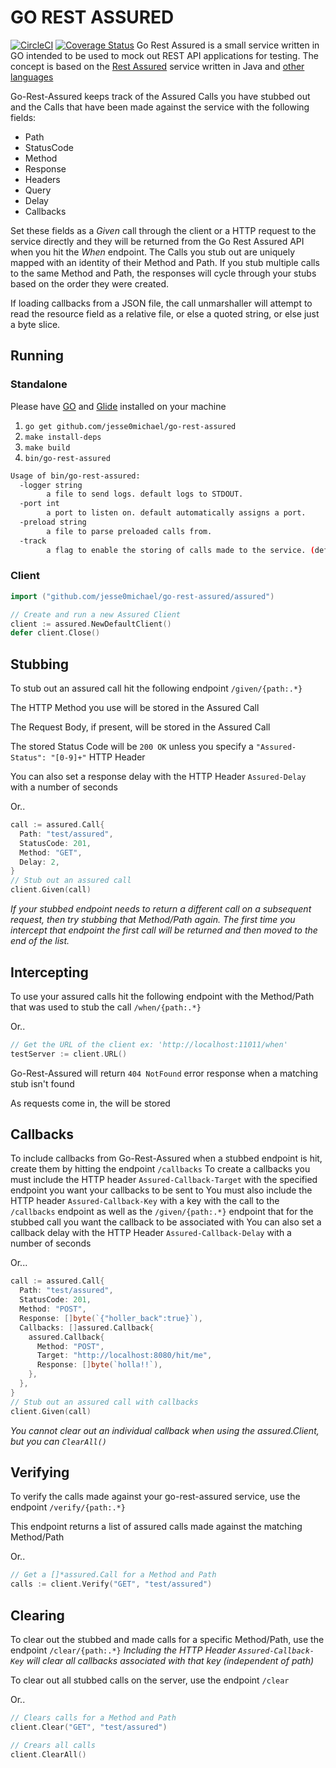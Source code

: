 # GO REST ASSURED
[![CircleCI](https://circleci.com/gh/Jesse0Michael/go-rest-assured.svg?style=svg&circle-token=afd5de8a46297d388679dcfc404d4bcc4eceab7a)](https://circleci.com/gh/Jesse0Michael/go-rest-assured) [![Coverage Status](https://coveralls.io/repos/github/Jesse0Michael/go-rest-assured/badge.svg?branch=master)](https://coveralls.io/github/Jesse0Michael/go-rest-assured?branch=master)
Go Rest Assured is a small service written in GO intended to be used to mock out REST API applications for testing. The concept is based on the [Rest Assured](http://rest-assured.io/) service written in Java and [other languages](https://github.com/artemave/REST-assured)

Go-Rest-Assured keeps track of the Assured Calls you have stubbed out and the Calls that have been made against the service with the following fields:

- Path
- StatusCode
- Method
- Response
- Headers
- Query
- Delay
- Callbacks

Set these fields as a *Given* call through the client or a HTTP request to the service  directly and they will be returned from the Go Rest Assured API when you hit the *When* endpoint. The Calls you stub out are uniquely mapped with an identity of their Method and Path. If you stub multiple calls to the same Method and Path, the responses will cycle through your stubs based on the order they were created.

If loading callbacks from a JSON file, the call unmarshaller will attempt to read the resource field as a relative file, or else a quoted string, or else just a byte slice.

## Running

### Standalone 
Please have [GO](https://golang.org/) and [Glide](https://github.com/Masterminds/glide) installed on your machine

1. `go get github.com/jesse0michael/go-rest-assured`
2. `make install-deps`
2. `make build`
3. `bin/go-rest-assured`

```bash
Usage of bin/go-rest-assured:
  -logger string
    	a file to send logs. default logs to STDOUT.
  -port int
    	a port to listen on. default automatically assigns a port.
  -preload string
    	a file to parse preloaded calls from.
  -track
    	a flag to enable the storing of calls made to the service. (default true)
```

### Client
```go
import ("github.com/jesse0michael/go-rest-assured/assured")

// Create and run a new Assured Client
client := assured.NewDefaultClient()
defer client.Close()
```

## Stubbing
To stub out an assured call hit the following endpoint
`/given/{path:.*}`

The HTTP Method you use will be stored in the Assured Call

The Request Body, if present, will be stored in the Assured Call

The stored Status Code will be `200 OK` unless you specify a `"Assured-Status": "[0-9]+"` HTTP Header

You can also set a response delay with the HTTP Header `Assured-Delay` with a number of seconds

Or..

```go
call := assured.Call{
  Path: "test/assured",
  StatusCode: 201,
  Method: "GET",
  Delay: 2,
}
// Stub out an assured call
client.Given(call)
```

*If your stubbed endpoint needs to return a different call on a subsequent request, then try stubbing that Method/Path again. The first time you intercept that endpoint the first call will be returned and then moved to the end of the list.*

## Intercepting
To use your assured calls hit the following endpoint with the Method/Path that was used to stub the call `/when/{path:.*}`

Or..

```go
// Get the URL of the client ex: 'http://localhost:11011/when'
testServer := client.URL()
```

Go-Rest-Assured will return `404 NotFound` error response when a matching stub isn't found

As requests come in, the will be stored

## Callbacks
To include callbacks from Go-Rest-Assured when a stubbed endpoint is hit, create them by hitting the endpoint `/callbacks`
To create a callbacks you must include the HTTP header `Assured-Callback-Target` with the specified endpoint you want your callbacks to be sent to
You must also include the HTTP header `Assured-Callback-Key` with a key with the call to the `/callbacks` endpoint as well as the `/given/{path:.*}` endpoint that for the stubbed call you want the callback to be associated with
You can also set a callback delay with the HTTP Header `Assured-Callback-Delay` with a number of seconds

Or...

```go
call := assured.Call{
  Path: "test/assured",
  StatusCode: 201,
  Method: "POST",
  Response: []byte(`{"holler_back":true}`), 
  Callbacks: []assured.Callback{
    assured.Callback{
      Method: "POST",
      Target: "http://localhost:8080/hit/me",
      Response: []byte(`holla!!`), 
    },
  },
}
// Stub out an assured call with callbacks
client.Given(call)
```
*You cannot clear out an individual callback when using the assured.Client, but you can `ClearAll()`*

## Verifying
To verify the calls made against your go-rest-assured service, use the endpoint `/verify/{path:.*}`

This endpoint returns a list of assured calls made against the matching Method/Path

Or..

```go
// Get a []*assured.Call for a Method and Path
calls := client.Verify("GET", "test/assured")
```


## Clearing
To clear out the stubbed and made calls for a specific Method/Path, use the endpoint `/clear/{path:.*}`
 *Including the HTTP Header `Assured-Callback-Key` will clear all callbacks associated with that key (independent of path)*

To clear out all stubbed calls on the server, use the endpoint `/clear`

Or..

``` go
// Clears calls for a Method and Path
client.Clear("GET", "test/assured")

// Crears all calls
client.ClearAll()
```

